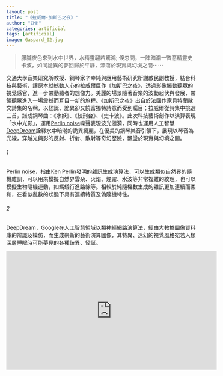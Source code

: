 ```yaml
---
layout: post
title: "《拉威爾-加斯巴之夜》"
author: "CMH"
categories: artificial
tags: [artificial]
image: Gaspard_02.jpg
---
```


> 朦朧夜色來到水中世界，水精靈翩若驚鴻; 倏忽間，一陣暗潮一瞥惡精靈史卡波，如同詭異的夢回歸於平靜，漂蕩於現實與幻境之間⋯⋯

交通大學音樂研究所教授、鋼琴家辛幸純與應用藝術研究所謝啟民副教授，結合科技與藝術，讓原本就撼動人心的拉威爾巨作《加斯巴之夜》，透過影像觸動聽眾的視覺感官，進一步帶動聽者的想像力。美麗的場景隨著音樂的波動起伏與發展，帶領聽眾進入一場震撼而耳目一新的旅程。《加斯巴之夜》出自於法國作家貝特蘭散文詩集的名稱，以怪誕、詭異卻又饒富獨特詩意而受到矚目；拉威爾從詩集中挑選三首，譜成鋼琴曲：《水妖》、《絞刑台》、《史卡波》。此次科技藝術創作以演算表現「水中光影」，運用[Perlin noise](#1)噪聲表現波光漣漪，同時也運用人工智慧[DeepDream](#2)詮釋水中暗潮的詭異綺麗，在優美的鋼琴樂音引領下，展現以琴音為光線，穿越光與影的反射、折射、散射等奇幻歷險，飄盪於現實與幻境之間。

###### 1 
Perlin noise，指由Ken Perlin發明的雜訊生成演算法，可以生成類似自然界的隨機雜訊，可以用來模擬自然界雲朵、火焰、煙霧、水波等非常複雜的紋理，也可以模擬生物隨機運動，如螞蟻行進路線等。相較於純隨機數生成的雜訊更加連續而柔和，在看似亂數的狀態下具有連續特質及偽隨機特性。
###### 2 
DeepDream，Google在人工智慧領域以類神經網路演算法，經由大數據圖像資料庫的辨識及模仿，而生成嶄新的藝術演算圖像，其特異、迷幻的視覺風格宛若人類深層睡眠時可能夢見的各種歧異、怪誕。

<!-- Modified from https://github.com/nathancy/jekyll-embed-video -->
<div class="iframe-container">
    <iframe
        width="560" height="315"
        src="https://www.youtube.com/embed/i07PEt7zZhI"
        frameborder="0"
        allow="accelerometer; autoplay; encrypted-media; gyroscope; picture-in-picture"
        allowfullscreen>
    </iframe>
</div>
